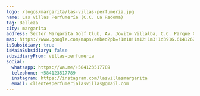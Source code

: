 ```yaml
---
logo: /logos/margarita/las-villas-perfumeria.jpg
name: Las Villas Perfumería (C.C. La Redoma)
tag: Belleza
city: margarita
address: Sector Margarita Golf Club, Av. Jovito Villalba, C.C. Parque Costazul, Pampatar, Nueva Esparta
map: https://www.google.com/maps/embed?pb=!1m18!1m12!1m3!1d3916.6141262993733!2d-63.830814488438584!3d10.992470889124558!2m3!1f0!2f0!3f0!3m2!1i1024!2i768!4f13.1!3m3!1m2!1s0x8c318f386165702f%3A0xf544cfbb55227217!2sLas%20villas%20perfumeria!5e0!3m2!1ses!2sve!4v1695599581088!5m2!1ses!2sve
isSubsidiary: true
isMainSubsidiary: false
subsidiaryFrom: villas-perfumeria
social:
  whatsapp: https://wa.me/+584123517789
  telephone: +584123517789
  instagram: https://instagram.com/lasvillasmargarita
  email: clientesperfumerialasvillas@gmail.com
---
```

